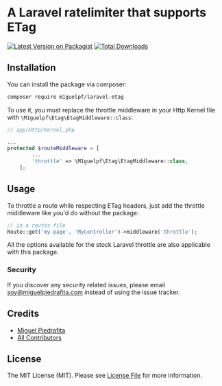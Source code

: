 # A Laravel ratelimiter that supports ETag

[![Latest Version on Packagist](https://img.shields.io/packagist/v/m1guelpf/laravel-etag.svg?style=flat-square)](https://packagist.org/packages/m1guelpf/laravel-etag)
[![Total Downloads](https://img.shields.io/packagist/dt/m1guelpf/laravel-etag.svg?style=flat-square)](https://packagist.org/packages/m1guelpf/laravel-etag)

## Installation

You can install the package via composer:

```bash
composer require m1guelpf/laravel-etag
```

To use it, you must replace the throttle middleware in your Http Kernel file with `\M1guelpf\Etag\EtagMiddleware::class`:

```php
// app/Http/Kernel.php

...
protected $routeMiddleware = [
        ...
        'throttle' => \M1guelpf\Etag\EtagMiddleware::class,
    ];
```

## Usage

To throttle a route while respecting ETag headers, just add the throttle middleware like you'd do without the package:

```php
// in a routes file
Route::get('my-page', 'MyController')->middleware('throttle');
```

All the options available for the stock Laravel throttle are also applicable with this package.

### Security

If you discover any security related issues, please email soy@miguelpiedrafita.com instead of using the issue tracker.

## Credits

- [Miguel Piedrafita](https://github.com/m1guelpf)
- [All Contributors](../../contributors)

## License

The MIT License (MIT). Please see [License File](LICENSE.md) for more information.
